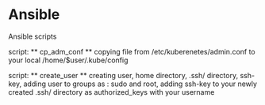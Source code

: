 # Ansible
Ansible scripts


script: ** cp_adm_conf **
	copying file from /etc/kuberenetes/admin.conf to your local /home/$user/.kube/config 

script: ** create_user **
	creating user, home directory, .ssh/ directory, ssh-key, adding user to groups as : sudo and root, adding ssh-key to your newly created .ssh/ directory as
	authorized_keys with your username
